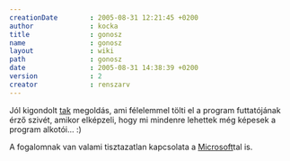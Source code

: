 ```yaml
---
creationDate        : 2005-08-31 12:21:45 +0200 
author              : kocka 
title               : gonosz 
name                : gonosz 
layout              : wiki 
path                : gonosz 
date                : 2005-08-31 14:38:39 +0200 
version             : 2 
creator             : renszarv 
---
```

Jól kigondolt [tak](tak.html) megoldás, ami félelemmel tölti el a program futtatójának érző szivét, amikor elképzeli, hogy mi mindenre lehettek még képesek a program alkotói... :)

A fogalomnak van valami tisztazatlan kapcsolata a [Microsoft](Microsoft.html)tal is.
